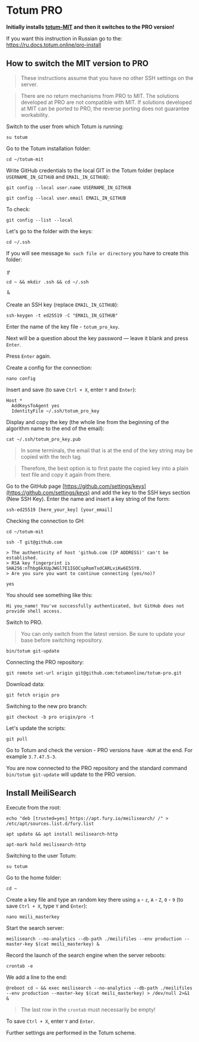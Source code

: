 # Totum PRO

**Initially installs [totum-MIT](https://github.com/totumonline/totum-mit) and then it switches to the PRO version!**

If you want this instruction in Russian go to the: https://ru.docs.totum.online/pro-install

## How to switch the MIT version to PRO

> These instructions assume that you have no other SSH settings on the server.

> There are no return mechanisms from PRO to MIT. The solutions developed at PRO are not compatible with MIT. If solutions developed at MIT can be ported to PRO, the reverse porting does not guarantee workability.

Switch to the user from which Totum is running:

```
su totum
```

Go to the Totum installation folder:

```
cd ~/totum-mit
```

Write GitHub credentials to the local GIT in the Totum folder (replace `USERNAME_IN_GITHUB` and `EMAIL_IN_GITHUB`):

```
git config --local user.name USERNAME_IN_GITHUB
```
```
git config --local user.email EMAIL_IN_GITHUB
```

To check:

```
git config --list --local
```

Let's go to the folder with the keys:

```
cd ~/.ssh
```

If you will see message `No such file or directory` you have to create this folder:

╔
```
cd ~ && mkdir .ssh && cd ~/.ssh
```
╚

Create an SSH key (replace `EMAIL_IN_GITHUB`):

```
ssh-keygen -t ed25519 -C "EMAIL_IN_GITHUB"
```

Enter the name of the key file - `totum_pro_key`.

Next will be a question about the key password — leave it blank and press `Enter`.

Press `Enter` again.

Create a config for the connection:

```
nano config
```

Insert and save (to save `Ctrl + X`, enter `Y` and `Enter`):

```
Host *
  AddKeysToAgent yes
  IdentityFile ~/.ssh/totum_pro_key
```

Display and copy the key (the whole line from the beginning of the algorithm name to the end of the email):

```
cat ~/.ssh/totum_pro_key.pub
```

> In some terminals, the email that is at the end of the key string may be copied with the tech tag.

> Therefore, the best option is to first paste the copied key into a plain text file and copy it again from there.

Go to the GitHub page [https://github.com/settings/keys](https://github.com/settings/keys) and add the key to the SSH keys section (New SSH Key). Enter the name and insert a key string of the form:

```
ssh-ed25519 [here_your_key] [your_email] 
```

Checking the connection to GH:

```
cd ~/totum-mit
```
```
ssh -T git@github.com
```
```
> The authenticity of host 'github.com (IP ADDRESS)' can't be established.
> RSA key fingerprint is SHA256:nThbg6kXUpJWGl7E1IGOCspRomTxdCARLviKw6E5SY8.
> Are you sure you want to continue connecting (yes/no)?
```
```
yes
```

You should see something like this:

```
Hi you_name! You've successfully authenticated, but GitHub does not provide shell access.
```

Switch to PRO.

> You can only switch from the latest version. Be sure to update your base before switching repository.

```
bin/totum git-update
```

Connecting the PRO repository:

```
git remote set-url origin git@github.com:totumonline/totum-pro.git
```

Download data:

```
git fetch origin pro
```

Switching to the new pro branch:

```
git checkout -b pro origin/pro -t
```

Let's update the scripts:

```
git pull
```

Go to Totum and check the version - PRO versions have `-NUM` at the end. For example `3.7.47.5-3`.

You are now connected to the PRO repository and the standard command `bin/totum git-update` will update to the PRO version.

## Install MeiliSearch

Execute from the root:

```
echo "deb [trusted=yes] https://apt.fury.io/meilisearch/ /" > /etc/apt/sources.list.d/fury.list
```
```
apt update && apt install meilisearch-http
```
```
apt-mark hold meilisearch-http
```

Switching to the user Totum:

```
su totum
```

Go to the home folder:

```
cd ~
```

Create a key file and type an random key there using `a` - `z`, `A` - `Z`, `0` - `9` (to save `Ctrl + X`, type `Y` and `Enter`):

```
nano meili_masterkey
```

Start the search server:

```
meilisearch --no-analytics --db-path ./meilifiles --env production --master-key $(cat meili_masterkey) &
```

Record the launch of the search engine when the server reboots:

```
crontab -e
```

We add a line to the end:

```
@reboot cd ~ && exec meilisearch --no-analytics --db-path ./meilifiles --env production --master-key $(cat meili_masterkey) > /dev/null 2>&1 &
```

> The last row in the `crontab` must necessarily be empty!

To save `Ctrl + X`, enter `Y` and `Enter`.

Further settings are performed in the Totum scheme.
